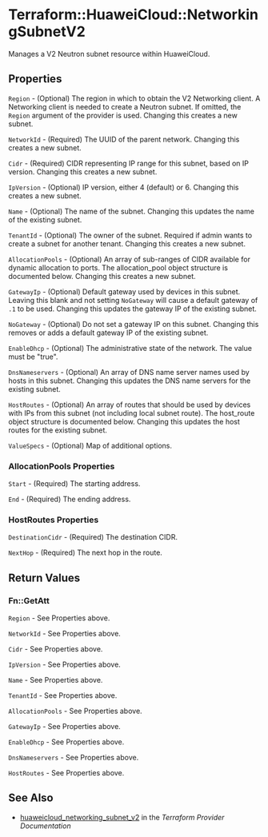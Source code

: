 # Terraform::HuaweiCloud::NetworkingSubnetV2

Manages a V2 Neutron subnet resource within HuaweiCloud.

## Properties

`Region` - (Optional) The region in which to obtain the V2 Networking client. A Networking client is needed to create a Neutron subnet. If omitted, the `Region` argument of the provider is used. Changing this creates a new subnet.

`NetworkId` - (Required) The UUID of the parent network. Changing this creates a new subnet.

`Cidr` - (Required) CIDR representing IP range for this subnet, based on IP version. Changing this creates a new subnet.

`IpVersion` - (Optional) IP version, either 4 (default) or 6. Changing this creates a new subnet.

`Name` - (Optional) The name of the subnet. Changing this updates the name of the existing subnet.

`TenantId` - (Optional) The owner of the subnet. Required if admin wants to create a subnet for another tenant. Changing this creates a new subnet.

`AllocationPools` - (Optional) An array of sub-ranges of CIDR available for dynamic allocation to ports. The allocation_pool object structure is documented below. Changing this creates a new subnet.

`GatewayIp` - (Optional)  Default gateway used by devices in this subnet. Leaving this blank and not setting `NoGateway` will cause a default gateway of `.1` to be used. Changing this updates the gateway IP of the existing subnet.

`NoGateway` - (Optional) Do not set a gateway IP on this subnet. Changing this removes or adds a default gateway IP of the existing subnet.

`EnableDhcp` - (Optional) The administrative state of the network. The value must be "true".

`DnsNameservers` - (Optional) An array of DNS name server names used by hosts in this subnet. Changing this updates the DNS name servers for the existing subnet.

`HostRoutes` - (Optional) An array of routes that should be used by devices with IPs from this subnet (not including local subnet route). The host_route object structure is documented below. Changing this updates the host routes for the existing subnet.

`ValueSpecs` - (Optional) Map of additional options.

### AllocationPools Properties

`Start` - (Required) The starting address.

`End` - (Required) The ending address.

### HostRoutes Properties

`DestinationCidr` - (Required) The destination CIDR.

`NextHop` - (Required) The next hop in the route.


## Return Values

### Fn::GetAtt

`Region` - See Properties above.

`NetworkId` - See Properties above.

`Cidr` - See Properties above.

`IpVersion` - See Properties above.

`Name` - See Properties above.

`TenantId` - See Properties above.

`AllocationPools` - See Properties above.

`GatewayIp` - See Properties above.

`EnableDhcp` - See Properties above.

`DnsNameservers` - See Properties above.

`HostRoutes` - See Properties above.

## See Also

* [huaweicloud_networking_subnet_v2](https://www.terraform.io/docs/providers/huaweicloud/r/networking_subnet_v2.html) in the _Terraform Provider Documentation_